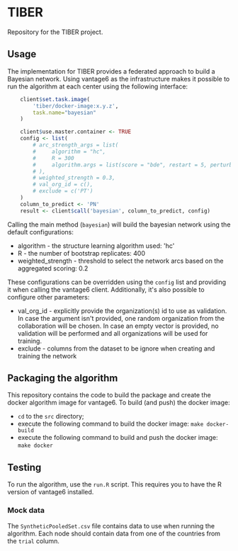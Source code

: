 # TIBER

Repository for the TIBER project.

## Usage

The implementation for TIBER provides a federated approach to build a Bayesian network.
Using vantage6 as the infrastructure makes it possible to run the algorithm at each center using the following interface:

```R
    client$set.task.image(
        'tiber/docker-image:x.y.z',
        task.name="bayesian"
    )

    client$use.master.container <- TRUE
    config <- list(
        # arc_strength_args = list(
        #     algorithm = "hc",
        #     R = 300
        #     algorithm.args = list(score = "bde", restart = 5, perturb = 5)
        # ),
        # weighted_strength = 0.3,
        # val_org_id = c(),
        # exclude = c('PT')
    )
    column_to_predict <- 'PN'
    result <- client$call('bayesian', column_to_predict, config)
```

Calling the main method (`bayesian`) will build the bayesian network using the default configurations:
- algorithm - the structure learning algorithm used: 'hc'
- R - the number of bootstrap replicates: 400
- weighted_strength - threshold to select the network arcs based on the aggregated scoring: 0.2

These configurations can be overridden using the `config` list and providing it when calling the vantage6 client.
Additionally, it's also possible to configure other parameters:
- val_org_id - explicitly provide the organization(s) id to use as validation. In case the argument isn't provided, 
one random organization from the collaboration will be chosen. In case an empty vector is provided, no validation 
will be performed and all organizations will be used for training.
- exclude - columns from the dataset to be ignore when creating and training the network

## Packaging the algorithm

This repository contains the code to build the package and create the docker algorithm image for vantage6.
To build (and push) the docker image:
- `cd` to the `src` directory;
- execute the following command to build the docker image: `make docker-build`
- execute the following command to build and push the docker image: `make docker`

## Testing

To run the algorithm, use the `run.R` script. This requires you to have the R version of vantage6 installed.

### Mock data

The `SyntheticPooledSet.csv` file contains data to use when running the algorithm. Each node should contain data from one of the countries from the `trial` column.
